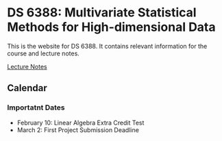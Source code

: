 # DS 6388: Multivariate Statistical Methods for High-dimensional Data

This is the website for DS 6388. It contains relevant information for the course
and lecture notes.

[Lecture Notes](https://rene-gutierrez.github.io/ds_6388/)

## Calendar

### Importatnt Dates

* February 10: Linear Algebra Extra Credit Test
* March 2: First Project Submission Deadline

